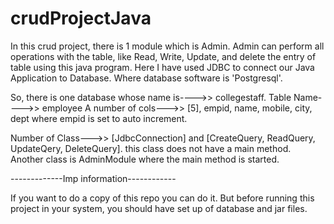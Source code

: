 # crudProjectJava
In this crud project, there is 1 module which is Admin. Admin can perform all operations with the table, like Read, Write, Update, and delete the entry of table using this java program.
 Here I have used JDBC to connect our Java Application to Database. Where database software is 'Postgresql'.

 So, there is one database whose name is---->> collegestaff.
 Table Name---->> employee
 A number of cols--->> [5], empid, name, mobile, city, dept where empid is set to auto increment.

 Number of Class--->> [JdbcConnection] and [CreateQuery, ReadQuery, UpdateQery, DeleteQuery]. this class does not have a main method.
  Another class is AdminModule where the main method is started.

  -------------Imp  information------------

  If you want to do a copy of this repo you can do it. But before running this project in your system, you should have set up of database and jar files.
